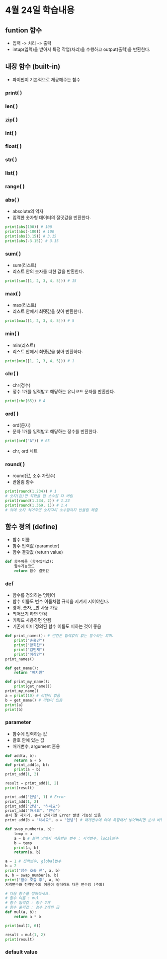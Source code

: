 # 4월 24일 학습내용
## funtion 함수
- 입력 -> 처리 -> 출력
- intup(입력)을 받아서 특정 작업(처리)을 수행하고 output(출력)을 반환한다.
## 내장 함수 (built-in)
- 파이썬이 기본적으로 제공해주는 함수
### print( )
### len( )
### zip( )
### int( )
### float( )
### str( )
### list( )
### range( )
### abs( )
- absolute의 약자
- 입력한 숫자형 데이터의 절댓값을 반환한다.
```Python
print(abs(100)) # 100
print(abs(-100)) # 100
print(abs(3.15)) # 3.15
print(abs(-3.15)) # 3.15
```
### sum( )
- sum(리스트)
- 리스트 안의 숫자를 더한 값을 반환한다.
```Python
print(sum([1, 2, 3, 4, 5])) # 15
```
### max( )
- max(리스트)
- 리스트 안에서 최댓값을 찾아 반환한다.
```Python
print(max([1, 2, 3, 4, 5])) # 5
```
### min( )
- min(리스트)
- 리스트 안에서 최댓값을 찾아 반환하다.
```Python
print(min([1, 2, 3, 4, 5])) # 1
```
### chr( )
- chr(정수)
- 정수 1개를 입력받고 해당하는 유니코드 문자를 반환한다.
```Python
print(chr(65)) # A
```
### ord( )
- ord(문자)
- 문자 1개를 입력받고 해당하는 정수를 반환한다.
```Python
print(ord("A")) # 65
```
- chr, ord 세트
### round( )
- round(값, 소수 자릿수)
- 반올림 함수
```Python
print(round(1.234)) # 1
# 숫자(값)만 적었을 땐 소수점 다 버림
print(round(1.234, 2)) # 1.23
print(round(1.369, 1)) # 1.4
# 뒤에 숫자 적어주면 숫자자리 소수점까지 반올림 해줌
```
## 함수 정의 (define)
- 함수 이름
- 함수 입력값 (parameter)
- 함수 결괏값 (return value)
```Python
def 함수이름 (함수입력값):
    함수기능코드
    return 함수 결괏값
```
### def
- 함수를 정의하는 명령어
- 함수 이름도 변수 이름처럼 규칙을 지켜서 지어야한다.
- 영어, 숫자, _만 사용 가능
- 띄어쓰기 하면 안됨
- 키워드 사용하면 안됨
- 기존에 이미 정의된 함수 이름도 피하는 것이 좋음
```Python
def print_names(): # 빈칸은 입력값이 없는 함수라는 의미.
    print("손흥민")
    print("황희찬")
    print("김민재")
    print("이강인")
print_names()

def get_name():
    return "여지원"

def print_my_name():
    print(get_name())
print_my_name()
a = print(10) # 리턴이 없음
b = get_name() # 리턴이 있음
print(a)
print(b)
```
### parameter
- 함수에 입력하는 값
- 괄호 안에 있는 값
- 매개변수, argument 혼용
```Python
def add(a, b):
    return a + b
def print_add(a, b):
    print(a + b)
print_add(1, 2)

result = print_add(1, 2)
print(result)

print_add("안녕", 1) # Error
print_add(1, 2)
print_add("안녕", "하세요")
print_add("하세요", "안녕")
순서 잘 지키기, 순서 안지키면 Error 발생 가능성 있음
print_add(b = "하세요", a = "안녕") # 매개변수에 아예 특정해서 넣어버리면 순서 바뀌어도 상관없음

def swap_number(a, b):
    temp = a
    a = b # 블럭 안에서 적용받는 변수 : 지역변수, local변수
    b = temp
    print(a, b)
    return(a, b)

a = 1 # 전역변수, global변수
b = 2
print("함수 호출 전", a, b)
a, b = swap_number(a, b)
print("함수 호출 후", a, b)
지역변수와 전역변수의 이름이 같더라도 다른 변수임 (주의)
```
```Python
# 다음 함수를 정의하세요.
# 함수 이름 : mul
# 함수 입력값 : 정수 2개
# 함수 출력값 : 정수 2개의 곱
def mul(a, b):
    return a * b

print(mul(2, 6))

result = mul(1, 2)
print(result)
```
### default value